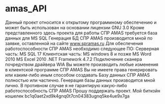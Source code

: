# amas_API

Данный проект относится к открытому программному обеспечению
и может быть  использован на основании лицензии GNU 3.0
Кроме представленного здесь проекта для работы СПР AMAS требуется база данных для MS SQL
Генерация БД  СПР AMAS производится мной по заявке, оставленной на сайте www.spramas.ru
Для обеспечения работоспособности СПР AMAS  необходимо следующее ПО:
Серверная часть:
MS SQL 17
Клиентская часть:
MS windows 8  и позже
MS Word 2010
MS Excel 2010
.NET Framework  4.7.2
Подключение сканера почредчтвом драйвера WIA
Вы можете производить любые изменения в клиентской программе СПР AMAS
Вы не имеете права генерировать или каким-либо иным способом создавать Базу данных СПР AMAS полностью или частично.
Генерация базы данных производится мной лично. В противном случае я не гарантирую какую-либо работоспособность
СПР AMAS
Прошу поддержать проект. Мой биткойн кошелек bc1q0aet2xd9k4gnq0t7cn04383ugnq5ke4ue9x7ga  
